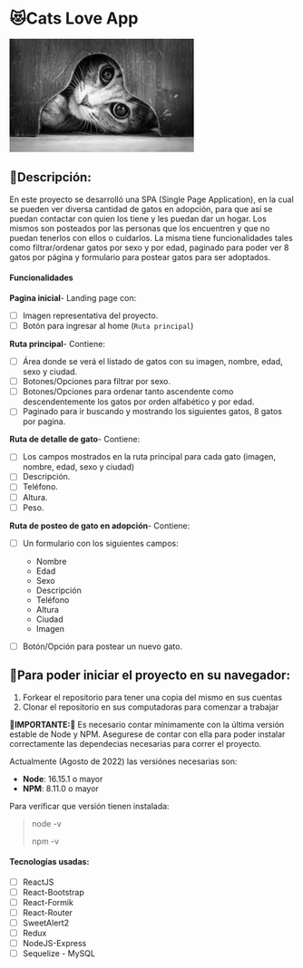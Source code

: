 # 😻Cats Love App

<p align="left">
  <img height="200" src="./cat.png" />
</p>

## 📝Descripción:

<p>En este proyecto se desarrolló una SPA (Single Page Application), en la cual se pueden ver diversa cantidad de gatos en adopción, para que así se puedan contactar con quien los tiene y les puedan dar un hogar. Los mismos son posteados por las personas que los encuentren y que no puedan tenerlos con ellos o cuidarlos. La misma tiene funcionalidades tales como filtrar/ordenar gatos por sexo y por edad, paginado para poder ver 8 gatos por página y formulario para postear gatos para ser adoptados.
</p>

#### Funcionalidades

__Pagina inicial__- Landing page con:
- [ ] Imagen representativa del proyecto.
- [ ] Botón para ingresar al home (`Ruta principal`)

__Ruta principal__- Contiene:
- [ ] Área donde se verá el listado de gatos con su imagen, nombre, edad, sexo y ciudad.
- [ ] Botones/Opciones para filtrar por sexo.
- [ ] Botones/Opciones para ordenar tanto ascendente como descendentemente los gatos por orden alfabético y por edad.
- [ ] Paginado para ir buscando y mostrando los siguientes gatos, 8 gatos por pagina.

__Ruta de detalle de gato__- Contiene:
- [ ] Los campos mostrados en la ruta principal para cada gato (imagen, nombre, edad, sexo y ciudad)
- [ ] Descripción.
- [ ] Teléfono.
- [ ] Altura.
- [ ] Peso.

__Ruta de posteo de gato en adopción__- Contiene:
- [ ] Un formulario con los siguientes campos:
  - Nombre
  - Edad
  - Sexo
  - Descripción
  - Teléfono
  - Altura
  - Ciudad
  - Imagen
- [ ] Botón/Opción para postear un nuevo gato.


## 🚀Para poder iniciar el proyecto en su navegador:

 1. Forkear el repositorio para tener una copia del mismo en sus cuentas
 2. Clonar el repositorio en sus computadoras para comenzar a trabajar


__🚨IMPORTANTE:🚨__ Es necesario contar mínimamente con la última versión estable de Node y NPM. Asegurese de contar con ella para poder instalar correctamente las dependecias necesarias para correr el proyecto.


Actualmente (Agosto de 2022) las versiónes necesarias son:

 * __Node__: 16.15.1 o mayor
 * __NPM__: 8.11.0 o mayor

Para verificar que versión tienen instalada:

> node -v
>
> npm -v


#### Tecnologías usadas:
- [ ] ReactJS
- [ ] React-Bootstrap
- [ ] React-Formik
- [ ] React-Router
- [ ] SweetAlert2
- [ ] Redux
- [ ] NodeJS-Express
- [ ] Sequelize - MySQL
